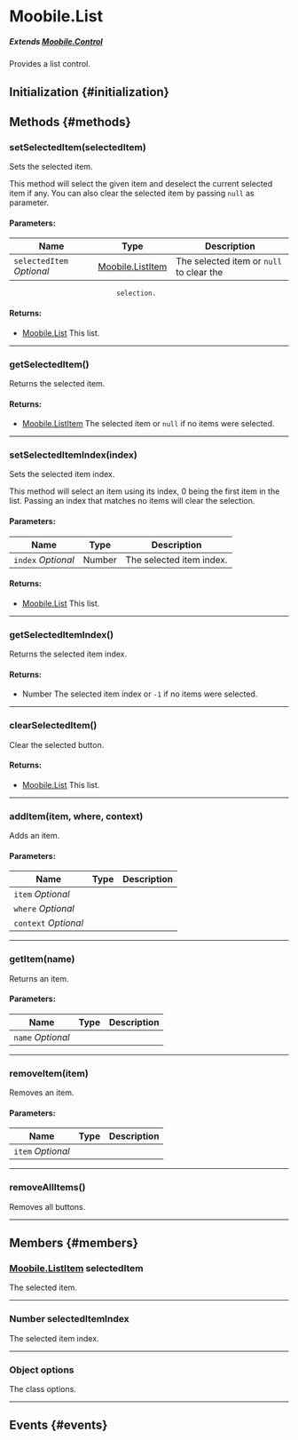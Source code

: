 Moobile.List
================================================================================

##### Extends *[Moobile.Control](Control/Control.md)*

Provides a list control.

Initialization {#initialization}
--------------------------------------------------------------------------------

Methods {#methods}
--------------------------------------------------------------------------------

### setSelectedItem(selectedItem)

Sets the selected item.

This method will select the given item and deselect the current selected
item if any. You can also clear the selected item by passing `null` as
parameter.

#### Parameters:

Name  | Type | Description
----- | ---- | -----------
`selectedItem` *Optional* | [Moobile.ListItem](Control/ListItem.md) | The selected item or `null` to clear the
                               selection.

#### Returns:

- [Moobile.List](Control/List.md) This list.


-----

### getSelectedItem()

Returns the selected item.


#### Returns:

- [Moobile.ListItem](Control/ListItem.md) The selected item or `null` if no items were
                   selected.


-----

### setSelectedItemIndex(index)

Sets the selected item index.

This method will select an item using its index, 0 being the first item
in the list. Passing an index that matches no items will clear the
selection.

#### Parameters:

Name  | Type | Description
----- | ---- | -----------
`index` *Optional* | Number | The selected item index.

#### Returns:

- [Moobile.List](Control/List.md) This list.


-----

### getSelectedItemIndex()

Returns the selected item index.


#### Returns:

- Number The selected item index or `-1` if no items were
                 selected.


-----

### clearSelectedItem()

Clear the selected button.


#### Returns:

- [Moobile.List](Control/List.md) This list.


-----

### addItem(item, where, context)

Adds an item.

#### Parameters:

Name  | Type | Description
----- | ---- | -----------
`item` *Optional* |  |
`where` *Optional* |  |
`context` *Optional* |  |


-----

### getItem(name)

Returns an item.

#### Parameters:

Name  | Type | Description
----- | ---- | -----------
`name` *Optional* |  |


-----

### removeItem(item)

Removes an item.

#### Parameters:

Name  | Type | Description
----- | ---- | -----------
`item` *Optional* |  |


-----

### removeAllItems()

Removes all buttons.



-----


Members {#members}
--------------------------------------------------------------------------------

### [Moobile.ListItem](Control/ListItem.md) selectedItem

The selected item.

-----

### Number selectedItemIndex

The selected item index.

-----

### Object options

The class options.

-----


Events {#events}
--------------------------------------------------------------------------------